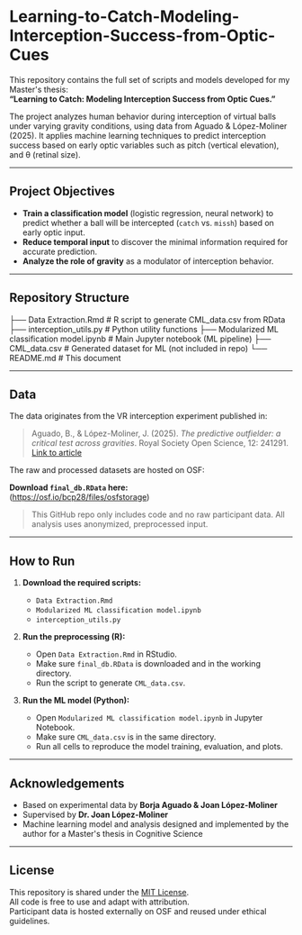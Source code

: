 # Learning-to-Catch-Modeling-Interception-Success-from-Optic-Cues


This repository contains the full set of scripts and models developed for my Master's thesis:  
**“Learning to Catch: Modeling Interception Success from Optic Cues.”**

The project analyzes human behavior during interception of virtual balls under varying gravity conditions, using data from Aguado & López-Moliner (2025). It applies machine learning techniques to predict interception success based on early optic variables such as pitch (vertical elevation), and θ (retinal size).

---

## Project Objectives

- **Train a classification model** (logistic regression, neural network) to predict whether a ball will be intercepted (`catch` vs. `missh`) based on early optic input.
- **Reduce temporal input** to discover the minimal information required for accurate prediction.
- **Analyze the role of gravity** as a modulator of interception behavior.

---

## Repository Structure

├── Data Extraction.Rmd # R script to generate CML_data.csv from RData
├── interception_utils.py # Python utility functions
├── Modularized ML classification model.ipynb # Main Jupyter notebook (ML pipeline)
├── CML_data.csv # Generated dataset for ML (not included in repo)
└── README.md # This document

---

## Data

The data originates from the VR interception experiment published in:

> Aguado, B., & López-Moliner, J. (2025). *The predictive outfielder: a critical test across gravities*. Royal Society Open Science, 12: 241291.  
> [Link to article](https://doi.org/10.1098/rsos.241291)

The raw and processed datasets are hosted on OSF:

**Download `final_db.RData` here:**  
(https://osf.io/bcp28/files/osfstorage)
> This GitHub repo only includes code and no raw participant data. All analysis uses anonymized, preprocessed input.

---

## How to Run

1. **Download the required scripts:**
   - `Data Extraction.Rmd`
   - `Modularized ML classification model.ipynb`
   - `interception_utils.py`

2. **Run the preprocessing (R):**
   - Open `Data Extraction.Rmd` in RStudio.
   - Make sure `final_db.RData` is downloaded and in the working directory.
   - Run the script to generate `CML_data.csv`.

3. **Run the ML model (Python):**
   - Open `Modularized ML classification model.ipynb` in Jupyter Notebook.
   - Make sure `CML_data.csv` is in the same directory.
   - Run all cells to reproduce the model training, evaluation, and plots.

---

## Acknowledgements

- Based on experimental data by **Borja Aguado & Joan López-Moliner**
- Supervised by **Dr. Joan López-Moliner**
- Machine learning model and analysis designed and implemented by the author for a Master's thesis in Cognitive Science

---

## License

This repository is shared under the [MIT License](LICENSE).  
All code is free to use and adapt with attribution.  
Participant data is hosted externally on OSF and reused under ethical guidelines.
